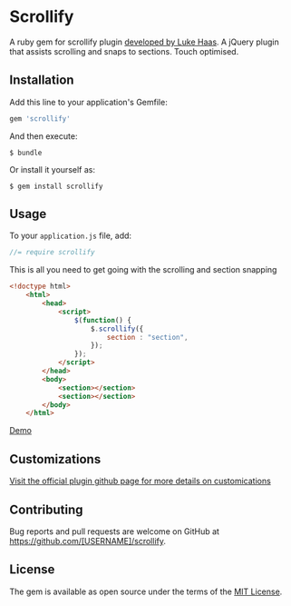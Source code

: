 # Scrollify

A ruby gem for scrollify plugin [developed by Luke Haas](http://lukehaas.me/).
A jQuery plugin that assists scrolling and snaps to sections. Touch optimised.

## Installation

Add this line to your application's Gemfile:

```ruby
gem 'scrollify'
```

And then execute:

    $ bundle

Or install it yourself as:

    $ gem install scrollify

## Usage

To your ```application.js``` file, add:
```Javascript
//= require scrollify
```

This is all you need to get going with the scrolling and section snapping

```HTML
<!doctype html>
    <html>
        <head>
            <script>
                $(function() {
                    $.scrollify({
                        section : "section",
                    });
                });
            </script>
        </head>
        <body>
            <section></section>
            <section></section>
        </body>
    </html>
```

[Demo](http://projects.lukehaas.me/scrollify/#home)

## Customizations

[Visit the official plugin github page for more details on customications](https://github.com/lukehaas/Scrollify/)


## Contributing

Bug reports and pull requests are welcome on GitHub at https://github.com/[USERNAME]/scrollify.


## License

The gem is available as open source under the terms of the [MIT License](http://opensource.org/licenses/MIT).

